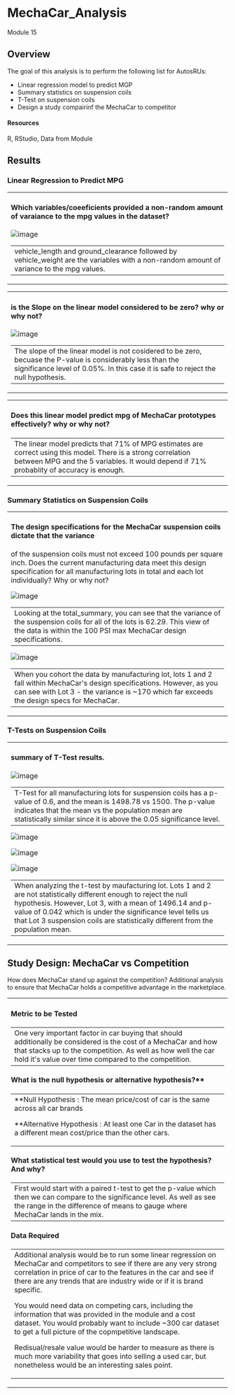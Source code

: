# MechaCar_Analysis
Module 15

## Overview
The goal of this analysis is to perform the following list for AutosRUs:
- Linear regression model to predict MGP
- Summary statistics on suspension coils
- T-Test on suspension coils
- Design a study compairinf the MechaCar to competitor

#### Resources
R, RStudio, Data from Module


## Results

### Linear Regression to Predict MPG

<table><tr><td>
 
#### Which variables/coeeficients provided a non-random amount of varaiance to the mpg values in the dataset?

![image](https://user-images.githubusercontent.com/94019661/161610216-1847361b-c78b-4340-b2b3-24f0cc352c53.png)

<table><tr><td> vehicle_length and ground_clearance followed by vehicle_weight are the variables with a non-random amount of variance to the mpg values.</td></tr></table> 
 
</td></tr></table> 


<table><tr><td>
 
#### is the Slope on the linear model considered to be zero? why or why not?


![image](https://user-images.githubusercontent.com/94019661/161610233-22296f60-fa94-46b5-8b77-1857b0a53b79.png)

<table><tr><td> The slope of the linear model is not cosidered to be zero, 
 becuase the P-value is considerably less than the significance level of 0.05%. 
 In this case it is safe to reject the null hypothesis.</td></tr></table> 
 
</td></tr></table> 



<table><tr><td>
 
#### Does this linear model predict mpg of MechaCar prototypes effectively? why or why not?


<table><tr><td> The linear model predicts that 71% of MPG estimates are correct using this
 model. There is a strong correlation between MPG and the 5 variables. It would depend if 
 71% probablity of accuracy is enough. </td></tr></table> 
 
</td></tr></table> 




### Summary Statistics on Suspension Coils


<table><tr><td>
 
#### The design specifications for the MechaCar suspension coils dictate that the variance 
of the suspension coils must not exceed 100 pounds per square inch. Does the current manufacturing 
data meet this design specification for all manufacturing lots in total and each lot individually? 
 Why or why not?

![image](https://user-images.githubusercontent.com/94019661/161610293-647f02d9-7deb-4b0e-9ee3-3424017538ac.png)

<table><tr><td> Looking at the total_summary, you can see that the variance of the suspension coils for all of the lots is 62.29. This view of the data is within the 100 PSI max MechaCar design specifications. </td></tr></table> 

![image](https://user-images.githubusercontent.com/94019661/161610323-47e53d0d-5a37-48c3-9860-d9da0956dbfc.png)

<table><tr><td> When you cohort the data by manufacturing lot, lots 1 and 2 fall within MechaCar's design specifications. However, as you can see with Lot 3 - the variance is ~170 which far exceeds the design specs for MechaCar.</td></tr></table> 
 
</td></tr></table> 



### T-Tests on Suspension Coils


<table><tr><td>
 
#### summary of T-Test results.

![image](https://user-images.githubusercontent.com/94019661/161610351-3071c991-6f44-4276-ba91-3798ae756211.png)

<table><tr><td> T-Test for all manufacturing lots for suspension coils has a p-value of 0.6, and the mean is 1498.78 vs 1500. The p-value indicates that the mean vs the population mean are statistically similar since it is above the 0.05 significance level.</td></tr></table> 


![image](https://user-images.githubusercontent.com/94019661/161610371-f1b5c017-0a73-436b-b93f-22c2389644b8.png)

![image](https://user-images.githubusercontent.com/94019661/161610382-47c4a0fc-dd79-4ec5-8aeb-ebe40dde6fbf.png)

![image](https://user-images.githubusercontent.com/94019661/161610399-7d6efac4-c2d4-4e05-ab28-e10366ceb123.png)


<table><tr><td> When analyzing the t-test by maufacturing lot. Lots 1 and 2 are not statistically different enough to reject the null hypothesis. However, Lot 3, with a mean of 1496.14 and p-value of 0.042 which is under the significance level tells us that Lot 3 suspension coils are statistically different from the population mean.</td></tr></table> 
 
</td></tr></table> 



## Study Design: MechaCar vs Competition

How does MechaCar stand up against the competition? Additional analysis to ensure that MechaCar holds a competitive advantage in the marketplace.


<table><tr><td>
 
#### Metric to be Tested


<table><tr><td> One very important factor in car buying that should additionally be considered is the cost of a MechaCar and how that stacks up to the competition. As well as how well the car hold it's value over time compared to the competition.</td></tr></table> 


#### What is the null hypothesis or alternative hypothesis?**

 <table><tr><td>  **Null Hypothesis :
  The mean price/cost of car is the same across all car brands

  **Alternative Hypothesis :
  At least one Car in the dataset has a different mean cost/price than the other cars.</td></tr></table> 


#### What statistical test would you use to test the hypothesis? And why?

<table><tr><td> First would start with a paired t-test to get the p-value which then we can compare to the significance level. As well as see the range in the difference of means to gauge where MechaCar lands in the mix.</td></tr></table> 


#### Data Required

<table><tr><td> Additional analysis would be to run some linear regression on MechaCar and competitors to see if there are any very strong correlation in price of car to the features in the car and see if there are any trends that are industry wide or if it is brand specific.

You would need data on competing cars, including the information that was provided in the module and a cost dataset. You would probably want to include ~300 car dataset to get a full picture of the copmpetitive landscape.

Redisual/resale value would be harder to measure as there is much more variability that goes into selling a used car, but nonetheless would be an interesting sales point.</td></tr></table> 
 
</td></tr></table> 

